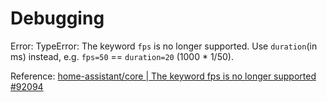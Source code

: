 # Debugging

Error: TypeError: The keyword `fps` is no longer supported. Use `duration`(in ms) instead, e.g. `fps=50` == `duration=20` (1000 * 1/50).

Reference: [home-assistant/core | The keyword fps is no longer supported #92094](https://github.com/home-assistant/core/issues/92094)
